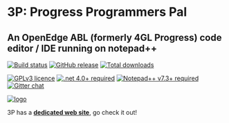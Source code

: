 # 3P: Progress Programmers Pal #

## An OpenEdge ABL (formerly 4GL Progress) code editor / IDE running on notepad++ ##

[![Build status](https://ci.appveyor.com/api/projects/status/xo6ysno53ht2spjv?svg=true)](https://ci.appveyor.com/project/jcaillon/3p)
[![GitHub release](https://img.shields.io/github/release/jcaillon/3P.svg)](https://github.com/jcaillon/3P/releases/latest)
[![Total downloads](https://img.shields.io/github/downloads/jcaillon/3P/total.svg)](https://github.com/jcaillon/3P/releases)

[![GPLv3 licence](https://img.shields.io/badge/License-GPLv3-blue.svg)](https://github.com/jcaillon/3P/blob/master/COPYING.GPLv3.txt)
[![.net 4.0+ required](https://img.shields.io/badge/Requires%20.NET-4.0+-C7023D.svg)](https://www.microsoft.com/fr-FR/download/details.aspx?id=53344)
[![Notepad++ v7.3+ required](https://img.shields.io/badge/Requires%20Notepad++-v7.3+-C7023D.svg)](https://notepad-plus-plus.org/download/v7.3.3.html)
[![Gitter chat](https://badges.gitter.im/Join%20Chat.svg)](https://gitter.im/_3P/discuss?utm_source=badge&utm_medium=badge&utm_campaign=pr-badge&utm_content=badge)

[![logo](https://github.com/jcaillon/3P/blob/gh-pages/images/notepad_and_3P.png)](http://jcaillon.github.io/3P/)

3P has a **[dedicated web site](http://jcaillon.github.io/3P/)**, go check it out!